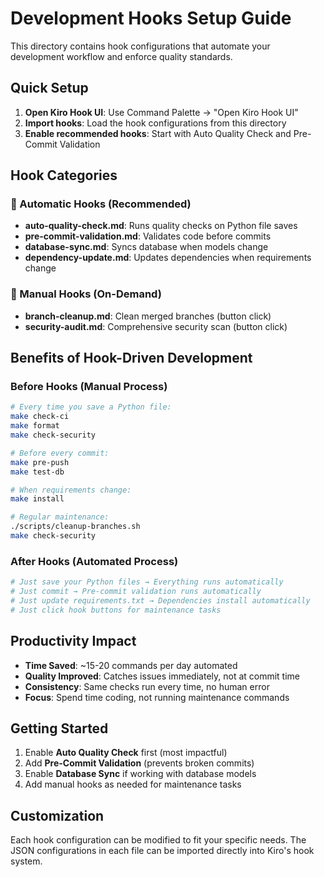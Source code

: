 # Development Hooks Setup Guide

This directory contains hook configurations that automate your development workflow and enforce quality standards.

## Quick Setup

1. **Open Kiro Hook UI**: Use Command Palette → "Open Kiro Hook UI"
2. **Import hooks**: Load the hook configurations from this directory
3. **Enable recommended hooks**: Start with Auto Quality Check and Pre-Commit Validation

## Hook Categories

### 🔄 Automatic Hooks (Recommended)
- **auto-quality-check.md**: Runs quality checks on Python file saves
- **pre-commit-validation.md**: Validates code before commits
- **database-sync.md**: Syncs database when models change
- **dependency-update.md**: Updates dependencies when requirements change

### 🔘 Manual Hooks (On-Demand)
- **branch-cleanup.md**: Clean merged branches (button click)
- **security-audit.md**: Comprehensive security scan (button click)

## Benefits of Hook-Driven Development

### Before Hooks (Manual Process)
```bash
# Every time you save a Python file:
make check-ci
make format
make check-security

# Before every commit:
make pre-push
make test-db

# When requirements change:
make install

# Regular maintenance:
./scripts/cleanup-branches.sh
make check-security
```

### After Hooks (Automated Process)
```bash
# Just save your Python files → Everything runs automatically
# Just commit → Pre-commit validation runs automatically
# Just update requirements.txt → Dependencies install automatically
# Just click hook buttons for maintenance tasks
```

## Productivity Impact

- **Time Saved**: ~15-20 commands per day automated
- **Quality Improved**: Catches issues immediately, not at commit time
- **Consistency**: Same checks run every time, no human error
- **Focus**: Spend time coding, not running maintenance commands

## Getting Started

1. Enable **Auto Quality Check** first (most impactful)
2. Add **Pre-Commit Validation** (prevents broken commits)
3. Enable **Database Sync** if working with database models
4. Add manual hooks as needed for maintenance tasks

## Customization

Each hook configuration can be modified to fit your specific needs. The JSON configurations in each file can be imported directly into Kiro's hook system.
